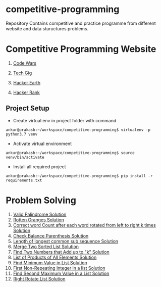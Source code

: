 # competitive-programming
Repository Contains competitive and practice programme from different website and data stuructures problems.

# Competitive Programming Website

1. [Code Wars](https://www.codewars.com/users/ankur5674u "Click to open Github")

2. [Tech Gig](https://www.techgig.com/ankur5674u "Click to open Github")

3. [Hacker Earth](https://www.hackerearth.com/@ankur5674u "Click to open Github")

4. [Hacker Rank](https://www.hackerrank.com/ankur5674u "Click to open Github")


## Project Setup

* Create virtual env in project folder with command
```console
ankur@prakash:~/workspace/competitive-programming$ virtualenv -p python3.7 venv
```

* Activate virtual environment
```console
ankur@prakash:~/workspace/competitive-programming$ source venv/bin/activate
```

* Install all required project
```console
ankur@prakash:~/workspace/competitive-programming$ pip install -r requirements.txt 
```
# Problem Solving

1. [Valid Palindrome Solution](https://github.com/ankur5674u/competitive-programming/blob/master/leet_code/palindrome.py "Click to open Solution")<br>
1. [Rotten Oranges Solution](https://github.com/ankur5674u/competitive-programming/blob/master/leet_code/rotten_oranges.py "Click to open Solution")<br>
1. [Correct word Count after each word rotated from left to right k times Solution](https://github.com/ankur5674u/competitive-programming/blob/master/code_wars/string_rotation.py "Click to open Solution")<br>
1. [Check Balance Parenthesis Solution](https://github.com/ankur5674u/competitive-programming/blob/master/code_wars/balance_parentheses.py "Click to open Solution")<br>
1. [Length of longest common sub sequence Solution](https://github.com/ankur5674u/competitive-programming/blob/master/leet_code/longest_common_sub_sequence.py "Click to open Solution")<br>
1. [Merge Two Sorted List Solution](https://github.com/ankur5674u/competitive-programming/blob/master/problem_solving/list_problem/merge_two_sorted_list.py "Click to open Solution")<br>
1. [Find Two Numbers that Add up to "k" Solution](https://github.com/ankur5674u/competitive-programming/blob/master/problem_solving/list_problem/sum_of_two_number_in_list_equal_to_given_number.py "Click to open Solution")<br>
1. [List of Products of All Elements Solution](https://github.com/ankur5674u/competitive-programming/blob/master/problem_solving/list_problem/list_of_products_of_element.py "Click to open Solution")<br>
1. [Find Minimum Value in List Solution](https://github.com/ankur5674u/competitive-programming/blob/master/problem_solving/list_problem/minimum_value_in_list.py "Click to open Solution")<br>
1. [First Non-Repeating Integer in a list Solution](https://github.com/ankur5674u/competitive-programming/blob/master/problem_solving/list_problem/first_non_repeating_integer_in_a_list.py "Click to open Solution")<br>
1. [Find Second Maximum Value in a List Solution](https://github.com/ankur5674u/competitive-programming/blob/master/problem_solving/list_problem/find_second_maximum_value_in_a_list.py "Click to open Solution")<br>
1. [Right Rotate List Solution](https://github.com/ankur5674u/competitive-programming/blob/master/problem_solving/list_problem/right_rotate_list.py "Click to open Solution")<br>
